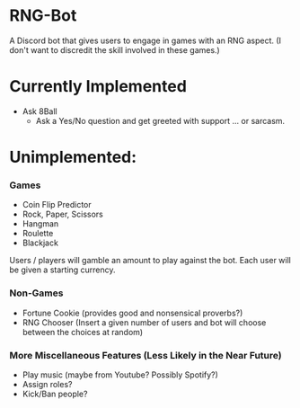# RNG-Bot
A Discord bot that gives users to engage in games with an RNG aspect. (I don't want to discredit the skill involved in these games.)

# Currently Implemented
* Ask 8Ball
  * Ask a Yes/No question and get greeted with support ... or sarcasm.



# Unimplemented:

### Games 
* Coin Flip Predictor
* Rock, Paper, Scissors
* Hangman
* Roulette
* Blackjack

Users / players will gamble an amount to play against the bot. Each user will be given a starting currency.

### Non-Games
* Fortune Cookie (provides good and nonsensical proverbs?)
* RNG Chooser (Insert a given number of users and bot will choose between the choices at random)

### More Miscellaneous Features (Less Likely in the Near Future)
* Play music (maybe from Youtube? Possibly Spotify?)
* Assign roles?
* Kick/Ban people?
